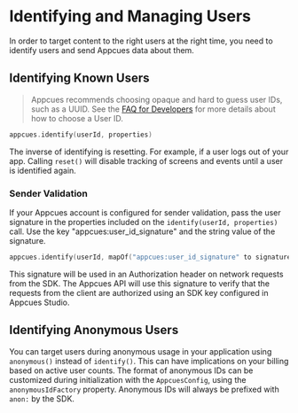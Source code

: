 # Identifying and Managing Users

In order to target content to the right users at the right time, you need to identify users and send Appcues data about them.

## Identifying Known Users

> Appcues recommends choosing opaque and hard to guess user IDs, such as a UUID. See the [FAQ for Developers](https://docs.appcues.com/article/159-faq#choosing-a-user-id) for more details about how to choose a User ID.

```kotlin
appcues.identify(userId, properties)
```

The inverse of identifying is resetting. For example, if a user logs out of your app. Calling `reset()` will disable tracking of screens and events until a user is identified again.

### Sender Validation
If your Appcues account is configured for sender validation, pass the user signature in the properties included on the `identify(userId, properties)` call. Use the key "appcues:user_id_signature" and the string value of the signature.

```kotlin
appcues.identify(userId, mapOf("appcues:user_id_signature" to signature))
```

This signature will be used in an Authorization header on network requests from the SDK. The Appcues API will use this signature to verify that the requests from the client are authorized using an SDK key configured in Appcues Studio.

## Identifying Anonymous Users

You can target users during anonymous usage in your application using `anonymous()` instead of `identify()`.  This can have implications on your billing based on active user counts. The format of anonymous IDs can be customized during initialization with the `AppcuesConfig`, using the `anonymousIdFactory` property. Anonymous IDs will always be prefixed with `anon:` by the SDK.